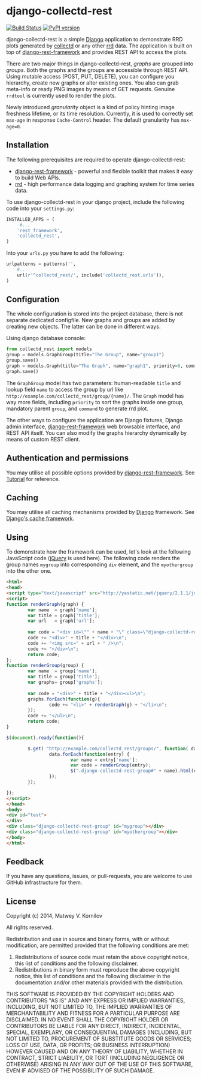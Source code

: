 # django-collectd-rest

[![Build Status](https://app.travis-ci.com/matwey/django-collectd-rest.svg?branch=master)](https://app.travis-ci.com/matwey/django-collectd-rest)
[![PyPI version](https://badge.fury.io/py/django-collectd-rest.svg)](https://badge.fury.io/py/django-collectd-rest)

django-collectd-rest is a simple [Django] application to demonstrate RRD plots generated by [collectd] or any other [rrd] data. The application is built on top of [django-rest-framework] and provides REST API to access the plots.

There are two major things in django-collectd-rest, *graphs* are grouped into *groups*. Both the graphs and the groups are accessible through REST API. Using mutable access (POST, PUT, DELETE), you can configure you hierarchy, create new graphs or alter existing ones. You also can grab meta-info or ready PNG images by means of GET requests. Genuine ```rrdtool``` is currently used to render the plots.

Newly introduced *granularity* object is a kind of policy hinting image freshness lifetime, or its time resolution. Currently, it is used to correctly set `max-age` in response `Cache-Control` header. The default granularity has `max-age=0`.

## Installation

The following prerequisites are required to operate django-collectd-rest:
* [django-rest-framework] - powerful and flexible toolkit that makes it easy to build Web APIs.
* [rrd] - high performance data logging and graphing system for time series data.

To use django-collectd-rest in your django project, include the following code into your ```settings.py```:
```python
INSTALLED_APPS = (
     #...
    'rest_framework',
    'collectd_rest',
)
```

Into your ```urls.py``` you have to add the following:
```python
urlpatterns = patterns('',
    #...
    url(r'^collectd_rest/', include('collectd_rest.urls')),
)
```

## Configuration
The whole configuration is stored into the project database, there is not separate dedicated configfile. New graphs and groups are added by creating new objects. The latter can be done in different ways.

Using django database console:
```python
from collectd_rest import models
group = models.GraphGroup(title="The Group", name="group1")
group.save()
graph = models.Graph(title="The Graph", name="graph1", priority=0, command="DEF:cpuuser=/path/to/rrd/cpu-0/cpu-idle.rrd:value:AVERAGE LINE2:cpuuser#000000:legend", group=group)
graph.save()
```

The ```GraphGroup``` model has two parameters: human-readable ```title``` and lookup field ```name``` to access the group by url like ```http://example.com/collectd_rest/group/{name}/```.
The ```Graph``` model has way more fields, including ```priority``` to sort the graphs inside one group, mandatory parent ```group```, and ```command``` to generate rrd plot.

The other ways to configure the application are Django fixtures, Django admin interface, [django-rest-framework] web browsable interface, and REST API itself. You can also modify the graphs hierarchy dynamically by means of custom REST client.

## Authentication and permissions
You may utilise all possible options provided by [django-rest-framework]. See [Tutorial](http://www.django-rest-framework.org/tutorial/4-authentication-and-permissions/) for reference.

## Caching
You may utilise all caching mechanisms provided by [Django] framework. See [Django's cache framework](https://docs.djangoproject.com/en/dev/topics/cache/).

## Using
To demonstrate how the framework can be used, let's look at the following JavaScript code ([jQuery] is used here). The following code renders the group names ```mygroup``` into corresponding ```div``` element, and the ```myothergroup``` into the other one.
```HTML
<html>
<head>
<script type="text/javascript" src="http://yastatic.net/jquery/2.1.1/jquery.js"></script>
<script>
function renderGraph(graph) {
        var name  = graph['name'];
        var title = graph['title'];
        var url   = graph['url'];
        
        var code = "<div id=\"" + name + "\" class=\"django-collectd-rest-graph\">\n";
        code += "<div>" + title + "</div>\n";
        code += "<img src=" + url + " />\n";
        code += "</div>\n";
        return code;
};
function renderGroup(group) {
        var name  = group['name'];
        var title = group['title'];
        var graphs= group['graphs'];
        
        var code = "<div>" + title + "</div><ul>\n";
        graphs.forEach(function(g){
                code += "<li>" + renderGraph(g) + "</li>\n";
        });
        code += "</ul>\n";
        return code;
}

$(document).ready(function(){

        $.get( "http://example.com/collectd_rest/groups/", function( data ) {
                data.forEach(function(entry) {
                        var name = entry['name'];
                        var code = renderGroup(entry);
                        $(".django-collectd-rest-group#" + name).html(code);
                });
        });

});
</script>
</head>
<body>
<div id="test">
</div>
<div class="django-collectd-rest-group" id="mygroup"></div>
<div class="django-collectd-rest-group" id="myothergroup"></div>
</body>
</html>
```

## Feedback
If you have any questions, issues, or pull-requests, you are welcome to use GitHub infrastructure for them.

## License

Copyright (c) 2014, Matwey V. Kornilov

All rights reserved.

Redistribution and use in source and binary forms, with or without modification, are permitted provided that the following conditions are met:

1. Redistributions of source code must retain the above copyright notice, this list of conditions and the following disclaimer.
2. Redistributions in binary form must reproduce the above copyright notice, this list of conditions and the following disclaimer in the documentation and/or other materials provided with the distribution.

THIS SOFTWARE IS PROVIDED BY THE COPYRIGHT HOLDERS AND CONTRIBUTORS "AS IS" AND ANY EXPRESS OR IMPLIED WARRANTIES, INCLUDING, BUT NOT LIMITED TO, THE IMPLIED WARRANTIES OF MERCHANTABILITY AND FITNESS FOR A PARTICULAR PURPOSE ARE DISCLAIMED. IN NO EVENT SHALL THE COPYRIGHT HOLDER OR CONTRIBUTORS BE LIABLE FOR ANY DIRECT, INDIRECT, INCIDENTAL, SPECIAL, EXEMPLARY, OR CONSEQUENTIAL DAMAGES (INCLUDING, BUT NOT LIMITED TO, PROCUREMENT OF SUBSTITUTE GOODS OR SERVICES; LOSS OF USE, DATA, OR PROFITS; OR BUSINESS INTERRUPTION) HOWEVER CAUSED AND ON ANY THEORY OF LIABILITY, WHETHER IN CONTRACT, STRICT LIABILITY, OR TORT (INCLUDING NEGLIGENCE OR OTHERWISE) ARISING IN ANY WAY OUT OF THE USE OF THIS SOFTWARE, EVEN IF ADVISED OF THE POSSIBILITY OF SUCH DAMAGE.


[Django]:https://www.djangoproject.com/
[collectd]:https://collectd.org/
[rrd]:http://oss.oetiker.ch/rrdtool/
[django-rest-framework]:http://www.django-rest-framework.org
[jQuery]:http://jquery.com/

